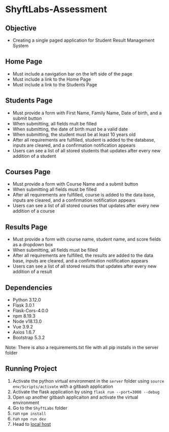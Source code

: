 # ShyftLabs-Assessment

## Objective

- Creating a single paged application for Student Result Management System

## Home Page

- Must include a navigation bar on the left side of the page
- Must include a link to the Home Page
- Must include a link to the Students Page

## Students Page

- Must provide a form with First Name, Family Name, Date of birth, and a submit button
- When submitting, all fields mult be filled
- When submitting, the date of birth must be a valid date
- When submitting, the student must be at least 10 years old
- After all requirements are fulfilled, student is added to the database, inputs are cleared, and a confirmation notification appears
- Users can see a list of all stored students that updates after every new addition of a student

## Courses Page

- Must provide a form with Course Name and a submit button
- When submitting all fields must be filled
- After all requirements are fulfilled, course is added to the data base, inputs are cleared, and a confirmation notification appears
- Users can see a list of all stored courses that updates after every new addition of a course

## Results Page

- Must provide a form with course name, student name, and score fields as a dropdown box
- When submitting, all fields must be filled
- After all requirements are fulfilled, the results are added to the data base, inputs are cleared, and a confirmation notification appears
- Users can see a list of all stored results that updates after every new addition of a result

## Dependencies
- Python 3.12.0
- Flask 3.0.1
- Flask-Cors-4.0.0
- npm 8.19.3
- Node v18.13.0
- Vue 3.9.2
- Axios 1.6.7
- Bootstrap 5.3.2

Note: There is also a requirements.txt file with all pip installs in the server folder

## Running Project

1. Activate the python virtual environment in the `server` folder using `source env/Scripts/activate` with a gitbash application
2. Activate the flask application by using `flask run --port=3000 --debug`
3. Open up another gitbash applicaiton and activate the virtual environment
4. Go to the `ShyftLabs` folder 
5. run `npm install`
6. run `npm run dev`
7. Head to [local host ](http://localhost:5173/)